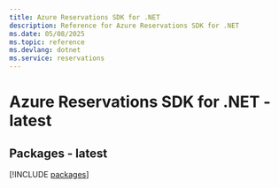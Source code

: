 ```yaml
---
title: Azure Reservations SDK for .NET
description: Reference for Azure Reservations SDK for .NET
ms.date: 05/08/2025
ms.topic: reference
ms.devlang: dotnet
ms.service: reservations
---
```

# Azure Reservations SDK for .NET - latest
## Packages - latest
[!INCLUDE [packages](reservations-index.md)]